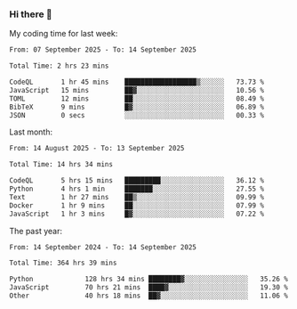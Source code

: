 ### Hi there 👋

My coding time for last week:

<!--START_SECTION:week-->

```txt
From: 07 September 2025 - To: 14 September 2025

Total Time: 2 hrs 23 mins

CodeQL       1 hr 45 mins    ██████████████████▒░░░░░░   73.73 %
JavaScript   15 mins         ██▓░░░░░░░░░░░░░░░░░░░░░░   10.56 %
TOML         12 mins         ██░░░░░░░░░░░░░░░░░░░░░░░   08.49 %
BibTeX       9 mins          █▓░░░░░░░░░░░░░░░░░░░░░░░   06.89 %
JSON         0 secs          ░░░░░░░░░░░░░░░░░░░░░░░░░   00.33 %
```

<!--END_SECTION:week-->

Last month:

<!--START_SECTION:month-->

```txt
From: 14 August 2025 - To: 13 September 2025

Total Time: 14 hrs 34 mins

CodeQL       5 hrs 15 mins   █████████░░░░░░░░░░░░░░░░   36.12 %
Python       4 hrs 1 min     ███████░░░░░░░░░░░░░░░░░░   27.55 %
Text         1 hr 27 mins    ██▒░░░░░░░░░░░░░░░░░░░░░░   09.99 %
Docker       1 hr 9 mins     ██░░░░░░░░░░░░░░░░░░░░░░░   07.99 %
JavaScript   1 hr 3 mins     █▓░░░░░░░░░░░░░░░░░░░░░░░   07.22 %
```

<!--END_SECTION:month-->

The past year:

<!--START_SECTION:year-->

```txt
From: 14 September 2024 - To: 14 September 2025

Total Time: 364 hrs 39 mins

Python             128 hrs 34 mins ████████▓░░░░░░░░░░░░░░░░   35.26 %
JavaScript         70 hrs 21 mins  ████▓░░░░░░░░░░░░░░░░░░░░   19.30 %
Other              40 hrs 18 mins  ██▓░░░░░░░░░░░░░░░░░░░░░░   11.06 %
```

<!--END_SECTION:year-->
